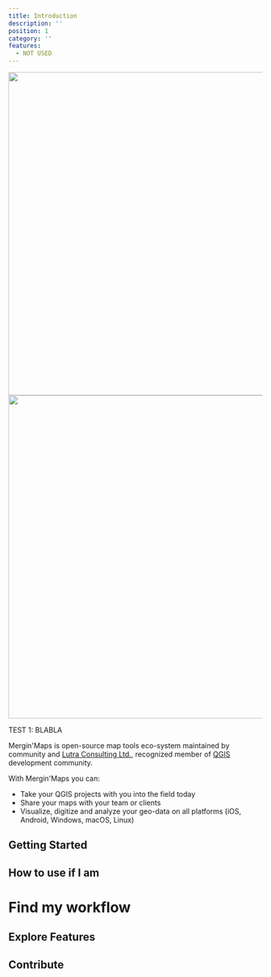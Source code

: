 ```yaml
---
title: Introduction
description: ''
position: 1
category: ''
features:
  - NOT USED
---
```


<img src="/preview.jpeg" class="light-img" width="1280" height="640" alt=""/>
<img src="/preview.jpeg" class="dark-img" width="1280" height="640" alt=""/>

<alert type="success">

TEST 1: BLABLA

</alert>

Mergin'Maps is open-source map tools eco-system maintained by community 
and [Lutra Consulting Ltd.](https://www.lutraconsulting.co.uk), recognized
member of [QGIS](htts://qgis.org) development community.

With Mergin'Maps you can:

 - Take your QGIS projects with you into the field today
 - Share your maps with your team or clients
 - Visualize, digitize and analyze your geo-data on all platforms (iOS, Android, Windows, macOS, Linux)

## Getting Started

## How to use if I am

# Find my workflow

## Explore Features

## Contribute

